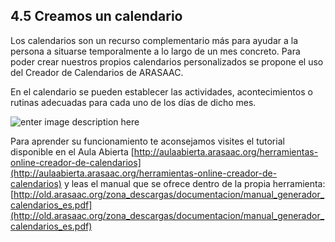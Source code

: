 ## 4.5 Creamos un calendario

Los calendarios son un recurso complementario más para ayudar a la persona a situarse temporalmente a lo largo de un mes concreto. Para poder crear nuestros propios calendarios personalizados se propone el uso del Creador de Calendarios de ARASAAC.

En el calendario se pueden establecer las actividades, acontecimientos o rutinas adecuadas para cada uno de los días de dicho mes.

![enter image description here](https://static.arasaac.org/images/aularagon/Calendario_escolar_septiembre.jpg)
  
Para aprender su funcionamiento te aconsejamos visites el tutorial disponible en el Aula Abierta  [http://aulaabierta.arasaac.org/herramientas-online-creador-de-calendarios](http://aulaabierta.arasaac.org/herramientas-online-creador-de-calendarios) y leas el manual que se ofrece dentro de la propia herramienta: [http://old.arasaac.org/zona_descargas/documentacion/manual_generador_calendarios_es.pdf](http://old.arasaac.org/zona_descargas/documentacion/manual_generador_calendarios_es.pdf)
<!--stackedit_data:
eyJoaXN0b3J5IjpbLTIxMDg0MzYwNzUsNzMwOTk4MTE2XX0=
-->